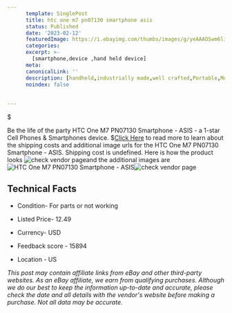 ```yaml
---
      template: SinglePost
      title: htc one m7 pn07130 smartphone asis
      status: Published
      date: '2023-02-12'
      featuredImage: https://i.ebayimg.com/thumbs/images/g/yeAAAOSwm6li6VXv/s-l225.jpg
      categories: 
      excerpt: >-
        [smartphone,device ,hand held device]
      meta:
      canonicalLink: ''
      description: [handheld,industrially made,well crafted,Portable,Mobile,Compact,Convenient,Lightweight,Maneuverable,Man-portable,Miniature,Carriable,Hand-held,Light,Holdable,Transportable,Mobile device,Pocket-sized,On-the-go,Wireless,Cordless,Compact size,Convenient size, smartphone,device ,hand held device]
      noindex: false
      
        
---
```

$

Be the life of the party HTC One M7 PN07130 Smartphone - ASIS - a 1-star Cell Phones & Smartphones device.
$[Click Here](https://www.ebay.com/itm/134172499794?hash=item1f3d4ddf52%3Ag%3AyeAAAOSwm6li6VXv&mkevt=1&mkcid=1&mkrid=711-53200-19255-0&campid=%253CePNCampaignId%253E&customid=%253CreferenceId%253E&toolid=10049) to read more to learn about the shipping costs and additional image urls for the HTC One M7 PN07130 Smartphone - ASIS. Shipping cost is undefined. Here is how the product looks ![check vendor page](https://i.ebayimg.com/thumbs/images/g/yeAAAOSwm6li6VXv/s-l225.jpg)and the additional images are![HTC One M7 PN07130 Smartphone - ASIS](https://i.ebayimg.com/images/g/yeAAAOSwm6li6VXv/s-l1600.jpg)![check vendor page](https://origin-galleryplus.ebayimg.com/ws/web/134172499794_2_0_1/225x225.jpg,https://origin-galleryplus.ebayimg.com/ws/web/134172499794_3_0_1/225x225.jpg,https://origin-galleryplus.ebayimg.com/ws/web/134172499794_4_0_1/225x225.jpg,https://origin-galleryplus.ebayimg.com/ws/web/134172499794_5_0_1/225x225.jpg)



 ## Technical Facts 



     
      

 - Condition- For parts or not working 


      

 - Listed Price- 12.49 


      

 - Currency- USD 


      

 - Feedback score - 15894 


      

 - Location - US 


      
      

 *_This post may contain affiliate links from eBay and other third-party websites. As an eBay affiliate, we earn from qualifying purchases. Although we do our best to keep the information up-to-date and accurate, please check the date and all details with the vendor's website before making a purchase. Not all data may be accurate._*







